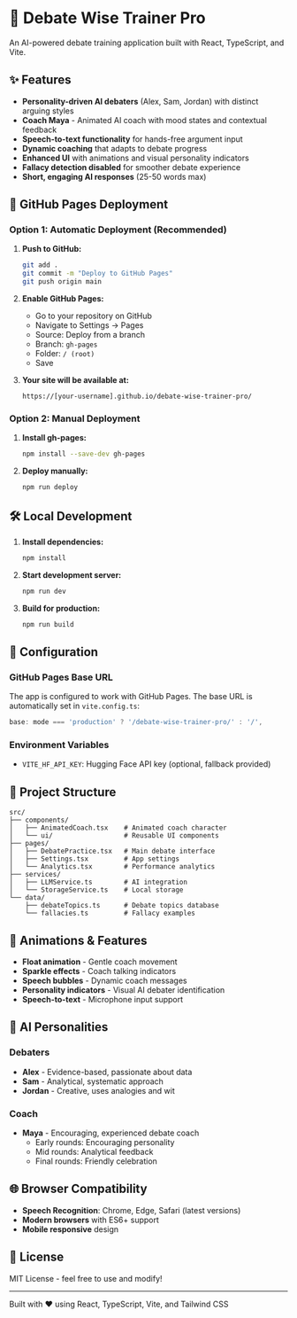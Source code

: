 # 🎯 Debate Wise Trainer Pro

An AI-powered debate training application built with React, TypeScript, and Vite.

## ✨ Features

- **Personality-driven AI debaters** (Alex, Sam, Jordan) with distinct arguing styles
- **Coach Maya** - Animated AI coach with mood states and contextual feedback
- **Speech-to-text functionality** for hands-free argument input
- **Dynamic coaching** that adapts to debate progress
- **Enhanced UI** with animations and visual personality indicators
- **Fallacy detection disabled** for smoother debate experience
- **Short, engaging AI responses** (25-50 words max)

## 🚀 GitHub Pages Deployment

### Option 1: Automatic Deployment (Recommended)

1. **Push to GitHub:**
   ```bash
   git add .
   git commit -m "Deploy to GitHub Pages"
   git push origin main
   ```

2. **Enable GitHub Pages:**
   - Go to your repository on GitHub
   - Navigate to Settings → Pages
   - Source: Deploy from a branch
   - Branch: `gh-pages`
   - Folder: `/ (root)`
   - Save

3. **Your site will be available at:**
   ```
   https://[your-username].github.io/debate-wise-trainer-pro/
   ```

### Option 2: Manual Deployment

1. **Install gh-pages:**
   ```bash
   npm install --save-dev gh-pages
   ```

2. **Deploy manually:**
   ```bash
   npm run deploy
   ```

## 🛠️ Local Development

1. **Install dependencies:**
   ```bash
   npm install
   ```

2. **Start development server:**
   ```bash
   npm run dev
   ```

3. **Build for production:**
   ```bash
   npm run build
   ```

## 🔧 Configuration

### GitHub Pages Base URL

The app is configured to work with GitHub Pages. The base URL is automatically set in `vite.config.ts`:

```typescript
base: mode === 'production' ? '/debate-wise-trainer-pro/' : '/',
```

### Environment Variables

- `VITE_HF_API_KEY`: Hugging Face API key (optional, fallback provided)

## 📁 Project Structure

```
src/
├── components/
│   ├── AnimatedCoach.tsx    # Animated coach character
│   └── ui/                  # Reusable UI components
├── pages/
│   ├── DebatePractice.tsx   # Main debate interface
│   ├── Settings.tsx         # App settings
│   └── Analytics.tsx        # Performance analytics
├── services/
│   ├── LLMService.ts        # AI integration
│   └── StorageService.ts    # Local storage
└── data/
    ├── debateTopics.ts      # Debate topics database
    └── fallacies.ts         # Fallacy examples
```

## 🎨 Animations & Features

- **Float animation** - Gentle coach movement
- **Sparkle effects** - Coach talking indicators
- **Speech bubbles** - Dynamic coach messages
- **Personality indicators** - Visual AI debater identification
- **Speech-to-text** - Microphone input support

## 🤖 AI Personalities

### Debaters
- **Alex** - Evidence-based, passionate about data
- **Sam** - Analytical, systematic approach
- **Jordan** - Creative, uses analogies and wit

### Coach
- **Maya** - Encouraging, experienced debate coach
  - Early rounds: Encouraging personality
  - Mid rounds: Analytical feedback
  - Final rounds: Friendly celebration

## 🌐 Browser Compatibility

- **Speech Recognition**: Chrome, Edge, Safari (latest versions)
- **Modern browsers** with ES6+ support
- **Mobile responsive** design

## 📜 License

MIT License - feel free to use and modify!

---

Built with ❤️ using React, TypeScript, Vite, and Tailwind CSS
